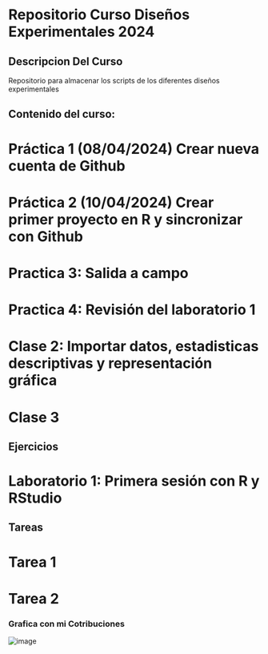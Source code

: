 # Repositorio Curso Diseños Experimentales 2024

## Descripcion Del Curso

Repositorio para almacenar los scripts de los diferentes diseños experimentales

## Contenido del curso:

# Práctica 1 (08/04/2024) Crear nueva cuenta de Github
# Práctica 2 (10/04/2024) Crear primer proyecto en R y sincronizar con Github
# Practica 3: Salida a campo
# Practica 4: Revisión del laboratorio 1
# Clase 2: Importar datos, estadisticas descriptivas y representación gráfica
# Clase 3
## Ejercicios
# Laboratorio 1: Primera sesión con R y RStudio
## Tareas
# Tarea 1
# Tarea 2
### Grafica con mi Cotribuciones
![image](https://github.com/Binfafante/DisExp_2024/assets/166416198/ff499b7b-221d-4e86-8f7e-6cf85851f102)
